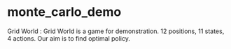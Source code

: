 # monte_carlo_demo
Grid World :
Grid World is a game for demonstration. 12 positions, 11 states, 4 actions. 
Our aim is to find optimal policy.
